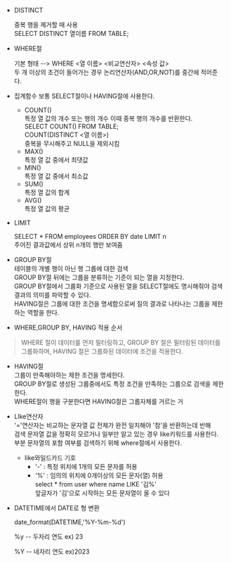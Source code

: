 * DISTINCT
  
  중복 행을 제거할 때 사용<BR>
  SELECT DISTINCT 열이름 FROM TABLE;
* WHERE절

  기본 형태 --> WHERE <열 이름> <비교연산자> <속성 값><BR>
  두 개 이상의 조건이 들어가는 경우 논리연산자(AND,OR,NOT)를 중간에 적어준다.

* 집계함수
  보통 SELECT절이나 HAVING절에 사용한다.
    * COUNT()<BR>
      특정 열 값의 개수 또는 행의 개수 이때 중복 행의 개수를 반환한다.<BR>
      SELECT COUNT() FROM TABLE;<BR>
      COUNT(DISTINCT <열 이름>)<BR>
      중복을 무시해주고 NULL을 제외시킴
    * MAX()<BR>
      특정 열 값 중에서 최댓값
    * MIN()<BR>
      특정 열 값 중에서 최소값
    * SUM()<BR>
      특정 열 값의 합계
    * AVG()<BR>
      특정 열 값의 평균

* LIMIT
  
  SELECT * FROM employees ORDER BY date LIMIT n<BR>
  주어진 결과값에서 상위 n개의 행만 보여줌

* GROUP BY절<BR>
  테이블의 개별 행이 아닌 행 그룹에 대한 검색<BR>
  GROUP BY절 뒤에는 그룹을 분류하는 기준이 되는 열을 지정한다.<BR>
  GROUP BY절에서 그룹화 기준으로 사용된 열을 SELECT절에도 명시해줘야 검색 결과의 의미를 파악할 수 있다.<BR>
  HAVING절은 그룹에 대한 조건을 명세함으로써 질의 결과로 나타나는 그룹을 제한하는 역할을 한다.<BR>
 * WHERE,GROUP BY, HAVING 적용 순서

  > WHERE 절이 데이터를 먼저 필터링하고, GROUP BY 절은 필터링된 데이터를 그룹화하며, HAVING 절은 그룹화된 데이터에 조건을 적용한다.
* HAVING절<BR>
  그룹이 만족해야하는 제한 조건을 명세한다.<BR>
  GROUP BY절로 생성된 그룹중에서도 특정 조건을 만족하는 그룹으로 검색을 제한한다.<BR>
  WHERE절이 행을 구분한다면 HAVING절은 그룹자체를 거르는 거<BR>
  
* LIke연산자<br>
  '='연산자는 비교하는 문자열 값 전체가 완전 일치해야 '참'을 반환하는데 반해<br>
  검색 문자열 값을 정확히 모르거나 일부만 알고 있는 경우 like키워드를 사용한다.<br>
  부분 문자열의 포함 여부를 검색하기 위해 where절에서 사용한다.<br>
  * like와일드카드 기호
    * '-' : 특정 위치에 1개의 모든 문자를 허용
    * '%' : 임의의 위치에 0개이상의 모든 문자(열) 허용<br>
  select * from user where name LIKE  '김%'<br>
  앞글자가 '김'으로 시작하는 모든 문자열이 올 수 있다

* DATETIME에서 DATE로 형 변환

  date_format(DATETIME,'%Y-%m-%d')

  %y -- 두자리 연도 ex) 23

  %Y -- 네자리 연도 ex)2023


    
